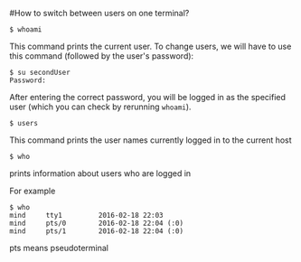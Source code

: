 #How to switch between users on one terminal?

```
$ whoami 
```

This command prints the current user. To change users, we will have to use this command (followed by the user's password):

```
$ su secondUser
Password:
```

After entering the correct password, you will be logged in as the 
specified user (which you can check by rerunning `whoami`).

```
$ users
```

This command prints the user names currently logged in to the current 
host

```
$ who
```

prints information about users who are logged in

For example

```
$ who
mind     tty1         2016-02-18 22:03
mind     pts/0        2016-02-18 22:04 (:0)
mind     pts/1        2016-02-18 22:04 (:0)
```

pts means pseudoterminal
